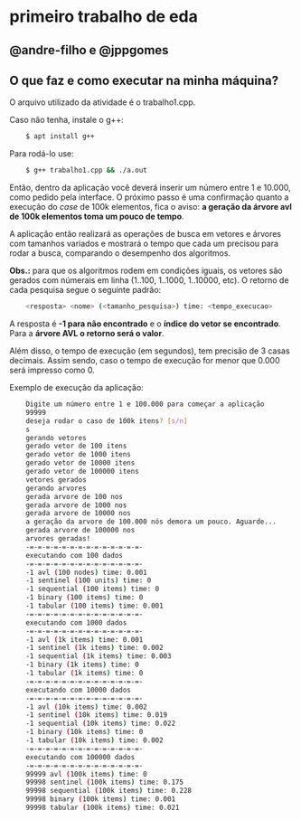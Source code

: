 # primeiro trabalho de eda

## @andre-filho e @jppgomes

## O que faz e como executar na minha máquina?
O arquivo utilizado da atividade é o trabalho1.cpp.

Caso não tenha, instale o g++:
```bash
    $ apt install g++
```

Para rodá-lo use:

```bash
    $ g++ trabalho1.cpp && ./a.out
```

Então, dentro da aplicação você deverá inserir um número entre 1 e 10.000, como pedido pela interface. O próximo passo é uma confirmação quanto a execução do _case_ de 100k elementos, fica o aviso: **a geração da árvore avl de 100k elementos toma um pouco de tempo**.

A aplicação então realizará as operações de busca em vetores e árvores com tamanhos variados e mostrará o tempo que cada um precisou para rodar a busca, comparando o desempenho dos algoritmos.

**Obs.:** para que os algoritmos rodem em condições iguais, os vetores são gerados com númerais em linha (1..100, 1..1000, 1..10000, etc). O retorno de cada pesquisa segue o seguinte padrão: 

```bash
    <resposta> <nome> (<tamanho_pesquisa>) time: <tempo_execucao>
```

A resposta é **-1 para não encontrado** e o **índice do vetor se encontrado**. Para a **árvore AVL o retorno será o valor**.

Além disso, o tempo de execução (em segundos), tem precisão de 3 casas decimais. Assim sendo, caso o tempo de execução for menor que 0.000 será impresso como 0.

Exemplo de execução da aplicação:
```bash
    Digite um número entre 1 e 100.000 para começar a aplicação
    99999
    deseja rodar o caso de 100k itens? [s/n]
    s
    gerando vetores
    gerado vetor de 100 itens
    gerado vetor de 1000 itens
    gerado vetor de 10000 itens
    gerado vetor de 100000 itens
    vetores gerados
    gerando arvores
    gerada arvore de 100 nos
    gerada arvore de 1000 nos
    gerada arvore de 10000 nos
    a geração da arvore de 100.000 nós demora um pouco. Aguarde...
    gerada arvore de 100000 nos
    arvores geradas!
    -=-=-=-=-=-=-=-=-=-=-=-=-=-=-
    executando com 100 dados
    -=-=-=-=-=-=-=-=-=-=-=-=-=-=-
    -1 avl (100 nodes) time: 0.001
    -1 sentinel (100 units) time: 0
    -1 sequential (100 items) time: 0
    -1 binary (100 items) time: 0
    -1 tabular (100 items) time: 0.001
    -=-=-=-=-=-=-=-=-=-=-=-=-=-=-
    executando com 1000 dados
    -=-=-=-=-=-=-=-=-=-=-=-=-=-=-
    -1 avl (1k items) time: 0.001
    -1 sentinel (1k items) time: 0.002
    -1 sequential (1k items) time: 0.003
    -1 binary (1k items) time: 0
    -1 tabular (1k items) time: 0
    -=-=-=-=-=-=-=-=-=-=-=-=-=-=-
    executando com 10000 dados
    -=-=-=-=-=-=-=-=-=-=-=-=-=-=-
    -1 avl (10k items) time: 0.002
    -1 sentinel (10k items) time: 0.019
    -1 sequential (10k items) time: 0.022
    -1 binary (10k items) time: 0
    -1 tabular (10k items) time: 0.002
    -=-=-=-=-=-=-=-=-=-=-=-=-=-=-
    executando com 100000 dados
    -=-=-=-=-=-=-=-=-=-=-=-=-=-=-
    99999 avl (100k items) time: 0
    99998 sentinel (100k items) time: 0.175
    99998 sequential (100k items) time: 0.228
    99998 binary (100k items) time: 0.001
    99998 tabular (100k items) time: 0.021

```